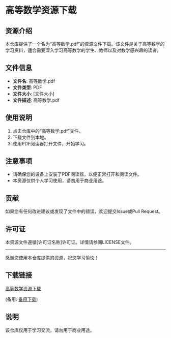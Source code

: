 # 高等数学资源下载

## 资源介绍

本仓库提供了一个名为“高等数学.pdf”的资源文件下载。该文件是关于高等数学的学习资料，适合需要深入学习高等数学的学生、教师以及对数学感兴趣的读者。

## 文件信息

- **文件名**: 高等数学.pdf
- **文件类型**: PDF
- **文件大小**: [文件大小]
- **文件描述**: 高等数学.pdf

## 使用说明

1. 点击仓库中的“高等数学.pdf”文件。
2. 下载文件到本地。
3. 使用PDF阅读器打开文件，开始学习。

## 注意事项

- 请确保您的设备上安装了PDF阅读器，以便正常打开和阅读文件。
- 本资源仅供个人学习使用，请勿用于商业用途。

## 贡献

如果您有任何改进建议或发现了文件中的错误，欢迎提交Issue或Pull Request。

## 许可证

本资源文件遵循[许可证名称]许可证。详情请参阅LICENSE文件。

---

感谢您使用本仓库提供的资源，祝您学习愉快！

## 下载链接
[高等数学资源下载](https://pan.quark.cn/s/9b54b66f7f7e) 

(备用: [备用下载](https://pan.baidu.com/s/1QXIU1wZT1WbOYM6ObzppOQ?pwd=1234))

## 说明

该仓库仅用于学习交流，请勿用于商业用途。
